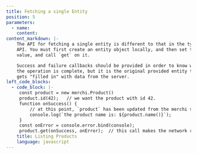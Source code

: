 ```yaml
---
title: Fetching a single Entity
position: 5
parameters:
  - name:
    content:
content_markdown: |-
    The API for fetching a single entity is different to that in the typesctipt
    API. You must first create an entity object locally, and then set the id
    value, and call `get` on it.

    Success and failure callbacks should be provided in order to know when
    the operation is complete, but it is the original provided entity that
    gets "filled in" with data from the server.
left_code_blocks:
  - code_block: |-
     const product = new merchi.Product()
     product.id(42);   // we want the product with id 42.
     function onSuccess() {
         // at this point, `product` has been updated from the merchi server.
         console.log(`the product name is: ${product.name()}`);
     }
     const onError = console.error.bind(console);
     product.get(onSuccess, onError);  // this call makes the network request
    title: Listing Products
    language: javascript
---
```

